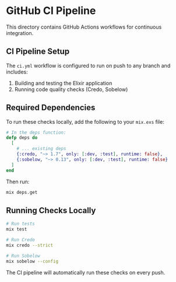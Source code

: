 # GitHub CI Pipeline

This directory contains GitHub Actions workflows for continuous integration.

## CI Pipeline Setup

The `ci.yml` workflow is configured to run on push to any branch and includes:

1. Building and testing the Elixir application
2. Running code quality checks (Credo, Sobelow)

## Required Dependencies

To run these checks locally, add the following to your `mix.exs` file:

```elixir
# In the deps function:
defp deps do
  [
    # ... existing deps
    {:credo, "~> 1.7", only: [:dev, :test], runtime: false},
    {:sobelow, "~> 0.13", only: [:dev, :test], runtime: false}
  ]
end
```

Then run:

```bash
mix deps.get
```

## Running Checks Locally

```bash
# Run tests
mix test

# Run Credo
mix credo --strict

# Run Sobelow
mix sobelow --config
```

The CI pipeline will automatically run these checks on every push. 